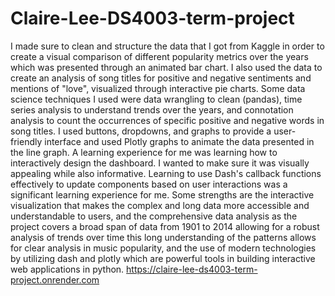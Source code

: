 # Claire-Lee-DS4003-term-project

I made sure to clean and structure the data that I got from Kaggle in order to create a visual comparison of different popularity metrics over the years which was presented through an animated bar chart. I also used the data to create an analysis of song titles for positive and negative sentiments and mentions of "love", visualized through interactive pie charts. Some data science techniques I used were data wrangling to clean (pandas), time series analysis to understand trends over the years, and connotation analysis to count the occurrences of specific positive and negative words in song titles. I used buttons, dropdowns, and graphs to provide a user-friendly interface and used Plotly graphs to animate the data presented in the line graph. A learning experience for me was learning how to interactively design the dashboard. I wanted to make sure it was visually appealing while also informative. Learning to use Dash's callback functions effectively to update components based on user interactions was a significant learning experience for me. Some strengths are the interactive visualization that makes the complex and long data more accessible and understandable to users, and the comprehensive data analysis as the project covers a broad span of data from 1901 to 2014 allowing for a robust analysis of trends over time this long understanding of the patterns allows for clear analysis in music popularity, and the use of modern technologies by utilizing dash and plotly which are powerful tools in building interactive web applications in python. 
https://claire-lee-ds4003-term-project.onrender.com

